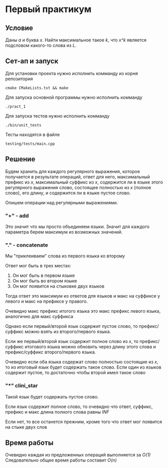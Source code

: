 Первый практикум
================
Условие
---------------
Даны *a* и буква *x*. Найти максимальное такое *k*, что *x^k* является подсловом
какого-то слова из *L*.

Сет-ап и запуск
---------------
Для установки проекта нужно исполнить комманду из корня репозитория

`cmake CMakeLists.txt && make`

Для запуска основной программы нужно исполнить комманду

`./pract_1`

Для запуска тестов нужно исполнить комманду

`./bin/unit_tests`

Тесты находятся в файле 

`testing/tests/main.cpp`

Решение
---------
Будем хранить для каждого регулярного выражения, которое получается в результате
операций, ответ для него, максимальный префикс из *x*, максимальный суффикс из *x*,
содержится ли в языке этого регулярного выражения слово, состоящее полностью из *х*
(полное слово), его длину, и 
содержится ли в языке пустое слово.

Опишем операции над регулярными выражениями.

### "+" - add

Это значит что мы просто объединяем языки. Значит для каждого параметра берем максимум из
возможных значений.

### "." - concatenate

Мы "приклеиваем" слова из первого языка ко второму

Ответ мог быть в трех местах:

1.  Он мог быть в первом языке
2.  Он мог быть во втором языке
3.  Он мог появится на стыковке двух языков

Тогда ответ это максимум из ответов для языков и макс на суффиксе у левого и макс на
 префиксе у правого.
 
 Очевидно макс префикс итогого языка это макс префикс левого языка, аналогично для макс
 суффикса
 
 Однако если первый/второй язык содержит пустое слово, то префикс/суффикс можно взять из
 второго/первого языка.
 
 Если же первый/второй язык содержит полное слово из *x*, то префикс/суффикс итогового языка 
 можно обновить через длину этого слова и префикс/суффикс второго/первого языка.
 
 Очевидно если оба языка содержат слово полностью состоящие из *x*, то из итоговый язык будет
 содержать такое слово. Если один из языков содержит пустое, то достаточно чтобы второй имел
 такое слово
### "*" clini_star
Такой язык будет содержать пустое слово.

Если язык содержит полное слово, то очевидно что ответ, суффикс, префикс и макс длина
полного слова равны *INF*

Если нет, то все останется прежним, кроме того что ответ мог появится на стыке двух слов


Время работы
-------------
Очевидно каждая из предложенных операций выполняется за *O(1)* Следовательно общее время работы
составит *O(n)*

    


